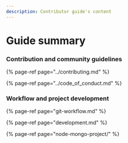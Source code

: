 ```yaml
---
description: Contributor guide's content
---
```


# Guide summary

### Contribution and community guidelines

{% page-ref page="../contributing.md" %}

{% page-ref page="../code\_of\_conduct.md" %}

### Workflow and project development

{% page-ref page="git-workflow.md" %}

{% page-ref page="development.md" %}

{% page-ref page="node-mongo-project/" %}



